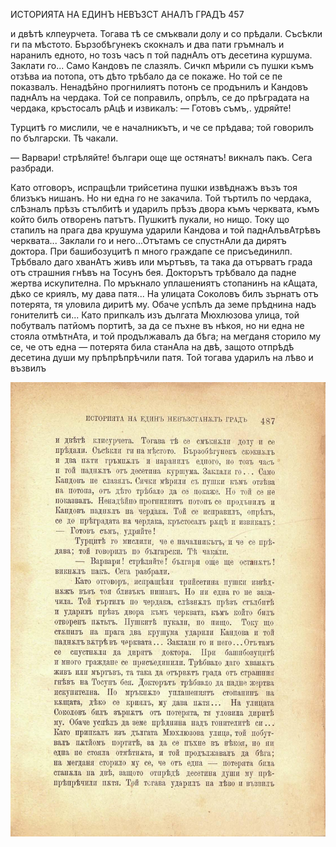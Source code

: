 ﻿ИСТОРИЯТА НА ЕДИНЪ НЕВЪЗСТ АНАЛЪ ГРАДЪ 457

и двѣтѣ клпеурчета. Тогава тѣ се смъквали долу и со прѣдали. Съсѣкли ги па мѣстото. Бързобѣгунекъ скокналъ и два пати гръмналъ и наранилъ едното, но тозъ часъ п той паднАлъ отъ десетина куршума. Заклати го... Само Кандовъ пе слазялъ. Сичкп мѣрили съ пушки къмъ отзѣва иа потопа, отъ дѣто трѣбало да се покаже. Но той се пе показвалъ. Ненадѣйно прогнилиятъ потонъ се продънилъ и Кандовъ паднАлъ на чердака. Той се поправилъ, опрѣлъ, се до прѣградата на чердака, кръстосалъ рАцѣ и извикалъ: — Готовъ съмъ,. удряйте!

Турцитѣ го мислили, че е началникътъ, и че се прѣдава; той говорилъ по български. Тѣ чакали.

— Варвари! стрѣляйте! българи още ще остянатъ! викналъ пакъ. Сега разбради.

Като отговоръ, испращѣли трийсетина пушки извѣднажъ възъ тоя близъкъ нишанъ. Но ни една го не закачила. Той търтилъ по чердака, слѢзналъ прѣзъ стълбитѣ и ударилъ прѣзъ двора къмъ черквата, къмъ който билъ отворенъ патътъ. Пушкитѣ пукали, но нищо. Току що стапилъ на прага два крушума ударили Кандова и той паднАлъвАтрѣвъ черквата... Заклали го и него...Отътамъ се спустнАли да дирятъ доктора. При башибозуцитѣ п много граждапе се присъединилп. Трѣбвало даго хванАтъ живъ или мъртъвъ, та така да отърватъ града отъ страшния гнѣвъ на Тосунъ бея. Докторътъ трѣбвало да падне жертва искупителна. По мръкнало уплашениятъ стопанинъ на кАщата, дѣко се криялъ, му дава патя... На улицата Соколовъ билъ зърнатъ отъ потерята, тя уловила диритѣ му. Обаче успѣлъ да земе прѣднина надъ гонителитѣ си... Като припкалъ изъ дългата Мюхлюзова улица, той побутвалъ патйомъ портитѣ, за да се пъхне въ нѣкоя, но ни една не стояла отмѣтнАта, и той продължавалъ да бѣга; на мегданя сторило му се, че отъ една — потерята била станАла на двѣ, защото отпрѣдѣ десетина души му прѣпрѣпрѣчили патя. Той тогава ударилъ на лѣво и възвилъ

![original](images/540.jpg)

